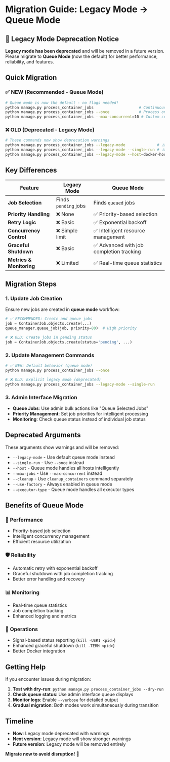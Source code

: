 # Migration Guide: Legacy Mode → Queue Mode

## 🚨 Legacy Mode Deprecation Notice

**Legacy mode has been deprecated** and will be removed in a future version. Please migrate to **Queue Mode** (now the default) for better performance, reliability, and features.

## Quick Migration

### ✅ NEW (Recommended - Queue Mode)
```bash
# Queue mode is now the default - no flags needed!
python manage.py process_container_jobs                    # Continuous processing
python manage.py process_container_jobs --once             # Process once and exit
python manage.py process_container_jobs --max-concurrent=10 # Custom concurrency
```

### ❌ OLD (Deprecated - Legacy Mode)  
```bash
# These commands now show deprecation warnings
python manage.py process_container_jobs --legacy-mode              # ⚠️  DEPRECATED
python manage.py process_container_jobs --legacy-mode --single-run # ⚠️  DEPRECATED  
python manage.py process_container_jobs --legacy-mode --host=docker-host # ⚠️  DEPRECATED
```

## Key Differences

| Feature | Legacy Mode | Queue Mode |
|---------|-------------|------------|
| **Job Selection** | Finds `pending` jobs | Finds `queued` jobs |
| **Priority Handling** | ❌ None | ✅ Priority-based selection |
| **Retry Logic** | ❌ Basic | ✅ Exponential backoff |
| **Concurrency Control** | ❌ Simple limit | ✅ Intelligent resource management |
| **Graceful Shutdown** | ❌ Basic | ✅ Advanced with job completion tracking |
| **Metrics & Monitoring** | ❌ Limited | ✅ Real-time queue statistics |

## Migration Steps

### 1. Update Job Creation
Ensure new jobs are created in **queue mode** workflow:

```python
# ✅ RECOMMENDED: Create and queue jobs
job = ContainerJob.objects.create(...)
queue_manager.queue_job(job, priority=80)  # High priority

# ❌ OLD: Create jobs in pending status  
job = ContainerJob.objects.create(status='pending', ...)
```

### 2. Update Management Commands
```bash
# ✅ NEW: Default behavior (queue mode)
python manage.py process_container_jobs --once

# ❌ OLD: Explicit legacy mode (deprecated)
python manage.py process_container_jobs --legacy-mode --single-run
```

### 3. Admin Interface Migration
- **Queue Jobs**: Use admin bulk actions like "Queue Selected Jobs"
- **Priority Management**: Set job priorities for intelligent processing
- **Monitoring**: Check queue status instead of individual job status

## Deprecated Arguments

These arguments show warnings and will be removed:

- `--legacy-mode` - Use default queue mode instead
- `--single-run` - Use `--once` instead
- `--host` - Queue mode handles all hosts intelligently  
- `--max-jobs` - Use `--max-concurrent` instead
- `--cleanup` - Use `cleanup_containers` command separately
- `--use-factory` - Always enabled in queue mode
- `--executor-type` - Queue mode handles all executor types

## Benefits of Queue Mode

### 🚀 **Performance**
- Priority-based job selection
- Intelligent concurrency management
- Efficient resource utilization

### 🛡️ **Reliability**  
- Automatic retry with exponential backoff
- Graceful shutdown with job completion tracking
- Better error handling and recovery

### 📊 **Monitoring**
- Real-time queue statistics
- Job completion tracking
- Enhanced logging and metrics

### 🔧 **Operations**
- Signal-based status reporting (`kill -USR1 <pid>`)
- Enhanced graceful shutdown (`kill -TERM <pid>`)
- Better Docker integration

## Getting Help

If you encounter issues during migration:

1. **Test with dry-run**: `python manage.py process_container_jobs --dry-run`
2. **Check queue status**: Use admin interface queue displays
3. **Monitor logs**: Enable `--verbose` for detailed output
4. **Gradual migration**: Both modes work simultaneously during transition

## Timeline

- **Now**: Legacy mode deprecated with warnings
- **Next version**: Legacy mode will show stronger warnings  
- **Future version**: Legacy mode will be removed entirely

**Migrate now to avoid disruption!** 🚀